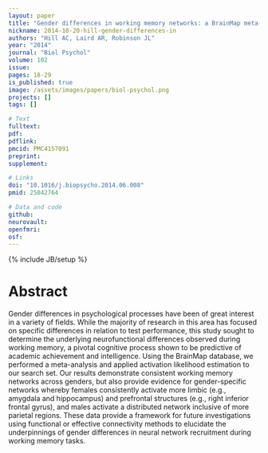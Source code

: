 ```yaml
---
layout: paper
title: "Gender differences in working memory networks: a BrainMap meta-analysis."
nickname: 2014-10-20-hill-gender-differences-in
authors: "Hill AC, Laird AR, Robinson JL"
year: "2014"
journal: "Biol Psychol"
volume: 102
issue: 
pages: 18-29
is_published: true
image: /assets/images/papers/biol-psychol.png
projects: []
tags: []

# Text
fulltext:
pdf:
pdflink:
pmcid: PMC4157091
preprint:
supplement:

# Links
doi: "10.1016/j.biopsycho.2014.06.008"
pmid: 25042764

# Data and code
github:
neurovault:
openfmri:
osf:
---
```

{% include JB/setup %}

# Abstract

Gender differences in psychological processes have been of great interest in a variety of fields. While the majority of research in this area has focused on specific differences in relation to test performance, this study sought to determine the underlying neurofunctional differences observed during working memory, a pivotal cognitive process shown to be predictive of academic achievement and intelligence. Using the BrainMap database, we performed a meta-analysis and applied activation likelihood estimation to our search set. Our results demonstrate consistent working memory networks across genders, but also provide evidence for gender-specific networks whereby females consistently activate more limbic (e.g., amygdala and hippocampus) and prefrontal structures (e.g., right inferior frontal gyrus), and males activate a distributed network inclusive of more parietal regions. These data provide a framework for future investigations using functional or effective connectivity methods to elucidate the underpinnings of gender differences in neural network recruitment during working memory tasks.
